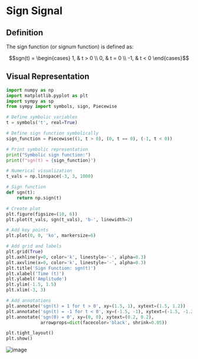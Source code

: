 
# Sign Signal

## Definition

The sign function (or signum function) is defined as:

$$sgn(t) = \begin{cases}
1, & t > 0 \\
0, & t = 0 \\
-1, & t < 0
\end{cases}$$

## Visual Representation

```python
import numpy as np
import matplotlib.pyplot as plt
import sympy as sp
from sympy import symbols, sign, Piecewise

# Define symbolic variables
t = symbols('t', real=True)

# Define sign function symbolically
sign_function = Piecewise((1, t > 0), (0, t == 0), (-1, t < 0))

# Print symbolic representation
print("Symbolic sign function:")
print(f"sgn(t) = {sign_function}")

# Numerical visualization
t_vals = np.linspace(-3, 3, 1000)

# Sign function
def sgn(t):
    return np.sign(t)

# Create plot
plt.figure(figsize=(10, 6))
plt.plot(t_vals, sgn(t_vals), 'b-', linewidth=2)

# Add key points
plt.plot(0, 0, 'ko', markersize=6)

# Add grid and labels
plt.grid(True)
plt.axhline(y=0, color='k', linestyle='-', alpha=0.3)
plt.axvline(x=0, color='k', linestyle='-', alpha=0.3)
plt.title('Sign Function: sgn(t)')
plt.xlabel('Time (t)')
plt.ylabel('Amplitude')
plt.ylim(-1.5, 1.5)
plt.xlim(-3, 3)

# Add annotations
plt.annotate('sgn(t) = 1 for t > 0', xy=(1.5, 1), xytext=(1.5, 1.2))
plt.annotate('sgn(t) = -1 for t < 0', xy=(-1.5, -1), xytext=(-1.5, -1.2))
plt.annotate('sgn(0) = 0', xy=(0, 0), xytext=(0.2, 0.2),
             arrowprops=dict(facecolor='black', shrink=0.05))

plt.tight_layout()
plt.show()

```

![image](https://github.com/user-attachments/assets/ec5d278d-bda9-4b00-b30d-5178acd0a649)

